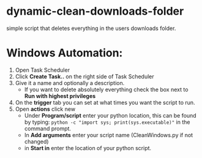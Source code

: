 # dynamic-clean-downloads-folder
simple script that deletes everything in the users downloads folder.

# Windows Automation:
1. Open Task Scheduler
2. Click **Create Task..** on the right side of Task Scheduler
3. Give it a name and optionally a description. 
    - If you want to delete absolutely everything check the box next to **Run with highest privileges**
4. On the **trigger** tab you can set at what times you want the script to run.
5. Open **actions** click new
   - Under **Program/script** enter your python location, this can be found by typing: 
   `python -c "import sys; print(sys.executable)"` in the command prompt.
   - In **Add arguments** enter your script name (CleanWindows.py if not changed)
   - in **Start in** enter the location of your python script.
  

